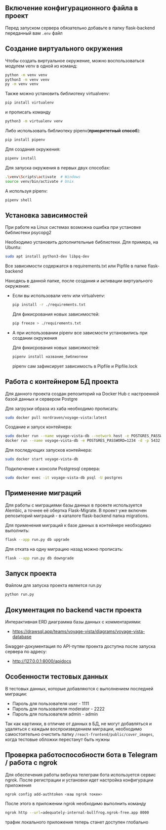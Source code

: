 ## Включение конфигурационного файла в проект

Перед запуском сервера обязательно добавьте в папку flask-backend переданный вам `.env` файл

## Создание виртуального окружения

Чтобы создать виртуальное окружение, можно воспользоваться модулем venv в одной из команд:
```bash
python -m venv venv
python3 -m venv venv
py -m venv venv
```
Также можно установить библиотеку virtualvenv:
```bash
pip install virtualenv
```
и прописать команду 
```bash
python3 -m virtualenv venv
```
Либо использовать библиотеку pipenv(**приоритетный способ**):
```bash
pip install pipenv
```
Для создания окружения:
```bash
pipenv install
```
Для запуска окружения в первых двух способах:
```bash
.\venv\Scripts\activate  # Windows
source venv/bin/activate # Unix
```
А используя pipenv:
```bash
pipenv shell
```

## Установка зависимостей

При работе на Linux системах возможна ошибка при установке библиотеки psycopg2

Необходимо установить дополнительные библиотеки. Для примера, на Ubuntu:
```bash
sudo apt install python3-dev libpq-dev
```
Все зависимости содержатся в requirements.txt или Pipfile в папке flask-backend

Находясь в данной папке, после создания и активации виртуального окружения:

- Если вы использовали venv или virtualvenv:
    ```bash
    pip install -r ./requirements.txt
    ```
    Для фикисрования новых зависимостей:
    ```bash
    pip freeze > ./requirements.txt
    ```
- А при использовании pipenv все зависмости установились при создании окружения

    Для фикисрования новых зависимостей:
    ```bash
    pipenv install название_библиотеки
    ```
    pipenv сам зафиксирует зависимость в Pipfile и Pipfile.lock

## Работа с контейнером БД проекта

Для данного проекта создан репозиторий на Docker Hub с настроенной базой данных и сервером Postgre

Для загрузки образа из хаба необходимо прописать:
```bash
sudo docker pull nordraven/voyage-vista:latest
```
Создание и запуск контейнера:
```bash
sudo docker run --name voyage-vista-db --network host -e POSTGRES_PASSWORD=1234 -d -p 5432:5432 nordraven/voyage-vista:latest # Linux
docker run --name voyage-vista-db -e POSTGRES_PASSWORD=1234 -d -p 5432:5432 nordraven/voyage-vista:latest # Windows
```
Для последующих запусков контейнера:
```bash
sudo docker start voyage-vista-db
```
Подключение к консоли Postgresql сервера:
```bash
sudo docker exec -it voyage-vista-db psql -U postgres
```

## Применение миграций

Для работы с миграциями базы данных в проекте используется Alembic, а точнее её обертка Flask-Migrate. В проект уже включен репозиторий миграций -
в каталоге flask-backend папка migrations.

Для применения миграций к базе данных в контейнере необходимо выполнить:
```bash
flask --app run.py db upgrade
```

Для отката на одну миграцию назад можно прописать:
```bash
flask --app run.py db downgrade
```

## Запуск проекта

Файлом для запуска проекта является run.py
```bash
python run.py
```


## Документация по backend части проекта

Интерактивная ERD диаграмма базы данных с комментариями:
- https://drawsql.app/teams/voyage-vista/diagrams/voyage-vista-database

Swagger-документация по API-путям проекта доступна после запуска сервера по адресу:
- http://127.0.0.1:8000/apidocs

## Особенности тестовых данных

В тестовых данных, которые добавляются с выполнением последней миграции:
- Пароль для пользователя user - 1111
- Пароль для пользователя moderator - 2222
- Пароль для пользователя admin - admin

Так как картинки, в отличие от данных в БД, не могут добавляться и удаляться с каждым воспроизведением миграции, 
необходимо самостоятельно очистить папку `/react-frontend/public/cover_images`, когда тестовые обложки перестанут быть нужны

## Проверка работоспособности бота в Telegram / работа с ngrok
Для обеспечения работы вебхука телеграм бота используется сервис ngrok. После регистрации и установки
идет настройка конфигурации приложения
```bash
ngrok config add-authtoken <ваш ngrok токен>
```
После этого в приложении ngrok необходимо выполнить команду 
```bash
ngrok http --url=adequately-internal-bullfrog.ngrok-free.app 8000
```
трафик локального приложения теперь станет доступен глобально
